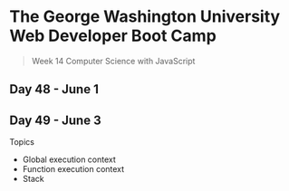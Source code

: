 # **The George Washington University Web Developer Boot Camp**
> Week 14 Computer Science with JavaScript

## **Day 48 - June 1**

## **Day 49 - June 3**
Topics
- Global execution context
- Function execution context
- Stack